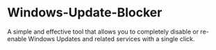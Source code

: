 # Windows-Update-Blocker
A simple and effective tool that allows you to completely disable or re-enable Windows Updates and related services with a single click.
